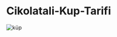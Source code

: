# Cikolatali-Kup-Tarifi



![küp](https://user-images.githubusercontent.com/108415717/230867585-8293b553-9543-492b-a2e1-a7bd2e3f1acb.png)
